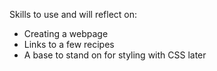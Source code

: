 Skills to use and will reflect on:
 - Creating a webpage
 - Links to a few recipes
 - A base to stand on for styling with CSS later